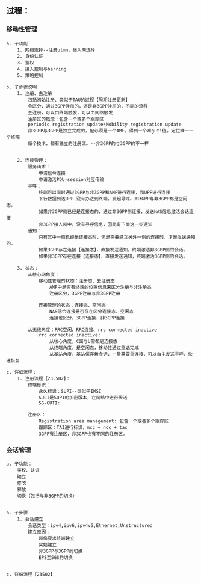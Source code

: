 ## 过程：
### 移动性管理
	a. 子功能
		1. 网络选择--注册plmn，接入网选择
		2. 身份认证
		3. 鉴权
		4. 接入控制与barring
		5. 策略控制

	b. 子步骤说明
		1. 注册、去注册
			包括初始注册、类似于TAU的过程【周期注册更新】
			会区分，通过3GPP注册的，还是非3GPP注册的，不同的流程
			去注册，可以由终端触发，可以由网络触发
			注册区的概念：包含一个或多个跟踪区
			periodic registration update\Mobility registration update
			非3GPP与3GPP是独立完成的，但必须是一个AMF，得到一个唯guti值，定位唯一一个终端
			每个技术，都有独立的注册区。--非3GPP的与3GPP的不一样


		2. 连接管理：
			服务请求：
				申请信令连接
				申请激活PDU-session对应传输
			寻呼：
				终端可以同时通过3GPP与非3GPP和AMF进行连接，和UPF进行连接
				下行数据到达UPF.没有办法到终端，发起寻呼。即3GPP与非3GPP都是空闲态。
				如果非3GPP侧已经是连接态的，通过非3GPP侧连接，发送NAS信息激活会话连接
				非3GPP接入网中，没有寻呼信息，因此有下面这一步通知
			通知：
				只有其中一侧已经是连接态时，但是需要建立另外一侧的连接时，才是发送通知的。
				如果3GPP存在连接【连接态】，直接发送通知，终端激活非3GPP侧的会话。
				如果非3GPP存在连接【连接态】，直接发送通知，终端激活3GPP侧的会话。
				
		3. 状态：
			从核心网角度：
				移动性管理的状态：注册态、去注册态
					AMF中是否有终端的位置信息来区分注册与非注册态
					注册区分，3GPP注册与非3GPP注册

				连接管理的状态：连接态、空闲态
					NAS信令连接是否存在区分连接态、空闲态
					连接也区分，3GPP连接、非3GPP连接

			从无线角度：RRC空闲、RRC连接、rrc connected inactive
				rrc connected inactive:
					从核心角度，C面与U需都是连接态
					从终端角度，是空闲态，移动性通过重选完成
					从基站角度，基站保存着会话，一量需要重连接，可以自主发送寻呼，快速恢复

	c. 详细流程：
		1. 注册流程【23.502】：
			终端标识：
				永久标识：SUPI--类似于IMSI
				SUCI是SUPI的加密版本，在网络中进行传送
				5G-GUTI:

			注册区：
				Registration area management: 包含一个或者多个跟踪区
				跟踪区：TAI进行标识，mcc + ncc + tac
				3GPP有注册区，非3GPP也有不同的注册区。


### 会话管理
	a. 子功能：
		鉴权、认证
		建立
		修改
		释放
		切换（包括与非3GPP的切换）


	b. 子步骤
		1. 会话建立
			会话类型：ipv4,ipv6,ipv4v6,Ethernet,Unstructured
			建立原因：
				网络要求终端建立
				实始建立
				非3GPP与3GPP的切换
				EPS至5GS的切换


	c. 详细流程【23502】
		